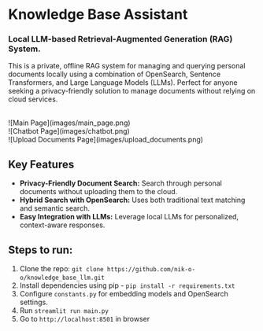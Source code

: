 # Knowledge Base Assistant

### Local LLM-based Retrieval-Augmented Generation (RAG) System.
This is a private, offline RAG system for managing and querying personal documents locally using a combination of OpenSearch, Sentence Transformers, and Large Language Models (LLMs). Perfect for anyone seeking a privacy-friendly solution to manage documents without relying on cloud services.

<br>
![Main Page](images/main_page.png)
<br>
![Chatbot Page](images/chatbot.png)
<br>
![Upload Documents Page](images/upload_documents.png)
<br>


## Key Features
- **Privacy-Friendly Document Search:** Search through personal documents without uploading them to the cloud.
- **Hybrid Search with OpenSearch:** Uses both traditional text matching and semantic search.
- **Easy Integration with LLMs:** Leverage local LLMs for personalized, context-aware responses.


## Steps to run:
1. Clone the repo: `git clone https://github.com/nik-o-o/knowledge_base_llm.git`
2. Install dependencies using pip - `pip install -r requirements.txt`
3. Configure `constants.py` for embedding models and OpenSearch settings.
4. Run `streamlit run main.py`
5. Go to `http://localhost:8501` in browser 